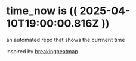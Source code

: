 # time_now is (( 2025-04-10T19:00:00.816Z ))

an automated repo that shows the currnent time

inspired by [breakingheatmap](https://github.com/breakingheatmap/breakingheatmap)
